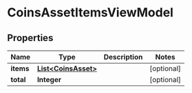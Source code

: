 # CoinsAssetItemsViewModel

## Properties
Name | Type | Description | Notes
------------ | ------------- | ------------- | -------------
**items** | [**List&lt;CoinsAsset&gt;**](CoinsAsset.md) |  |  [optional]
**total** | **Integer** |  |  [optional]

